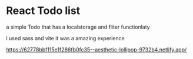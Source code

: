 # React Todo list

a simple Todo that has a localstorage and fliter functionlaty

i used sass and vite it was a amazing experience

https://62778bbf115e1f286fb0fc35--aesthetic-lollipop-9732b4.netlify.app/

